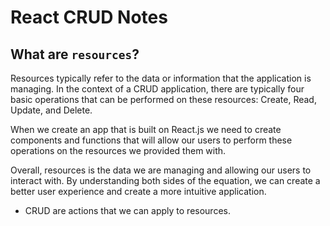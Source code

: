 # React CRUD Notes

## What are `resources`?

Resources typically refer to the data or information that the application is managing. In the context of a CRUD application, there are typically four basic operations that can be performed on these resources: Create, Read, Update, and Delete.

When we create an app that is built on React.js we need to create components and functions that will allow our users to perform these operations on the resources we provided them with.

Overall, resources is the data we are managing and allowing our users to interact with. By understanding both sides of the equation, we can create a better user experience and create a more intuitive application.

- CRUD are actions that we can apply to resources.
